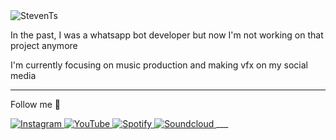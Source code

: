 <img src="https://komarev.com/ghpvc/?username=StepenGans&label=Total%20Profile%20Visitor&color=071A2C&style=for-the-badge" alt="StevenTs" />

In the past, I was a whatsapp bot developer but now I'm not working on that project anymore

I'm currently focusing on music production and making vfx on my social media


___
<p>Follow me 👋</p>
  <a href="https://instagram.com/stveen.ts" target="_blank">
    <img src="https://img.shields.io/badge/instagram-%23E4405F.svg?&style=for-the-badge&logo=instagram&logoColor=white&color=071A2C" alt="Instagram"/>
  </a>
  <a href="https://youtube.com/c/StevenTs-EDX" target="_blank">
    <img src="https://img.shields.io/badge/youtube-%2312100E.svg?&style=for-the-badge&logo=youtube&logoColor=white&color=071A2C" alt="YouTube"/>
  </a>
<a href="https://open.spotify.com/artist/16DT477pJEBjP3xNqL2hq7" target="_blank">
    <img src="https://img.shields.io/badge/facebook-%2312100E.svg?&style=for-the-badge&logo=spotify&logoColor=white&color=071A2C" alt="Spotify"/>
  </a>
<a href="https://soundcloud.com/steventz" target="_blank">
    <img src="https://img.shields.io/badge/facebook-%2312100E.svg?&style=for-the-badge&logo=soundcloud&logoColor=white&color=071A2C" alt="Soundcloud"/>
  </a>
___

